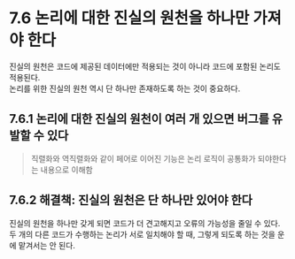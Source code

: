 # 7.6 논리에 대한 진실의 원천을 하나만 가져야 한다

진실의 원천은 코드에 제공된 데이터에만 적용되는 것이 아니라 코드에 포함된 논리도 적용된다.  
논리를 위한 진실의 원천 역시 단 하나만 존재하도록 하는 것이 중요하다.  

## 7.6.1 논리에 대한 진실의 원천이 여러 개 있으면 버그를 유발할 수 있다

> 직렬화와 역직렬화와 같이 페어로 이어진 기능은 논리 로직이 공통화가 되야한다는 내용으로 이해함  

## 7.6.2 해결책: 진실의 원천은 단 하나만 있어야 한다

진실의 원천을 하나만 갖게 되면 코드가 더 견고해지고 오류의 가능성을 줄일 수 있다.  
두 개의 다른 코드가 수행하는 논리가 서로 일치해야 할 때, 그렇게 되도록 하는 것을 운에 맡겨서는 안 된다.  
